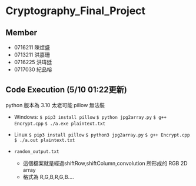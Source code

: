 # Cryptography_Final_Project

## Member
- 0716211 陳煜盛
- 0713211 洪嘉珊
- 0716225 洪瑋廷
- 0717030 紀品榕

## Code Execution (5/10 01:22更新)
python 版本為 3.10 太老可能 pillow 無法裝

- Windows:
```$ pip3 install pillow```
```$ python jpg2array.py```
```$ g++ Encrypt.cpp```
```$ ./a.exe plaintext.txt```

- Linux
```$ pip3 install pillow```
```$ python3 jpg2array.py```
```$ g++ Encrypt.cpp```
```$ ./a.out plaintext.txt```

- ```random_output.txt``` 
  - 這個檔案就是經過shiftRow,shiftColumn,convolution 所形成的 RGB 2D array
  - 格式為 R,G,B,R,G,B....
